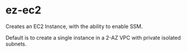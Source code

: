 # ez-ec2

Creates an EC2 Instance, with the ability to enable SSM.

Default is to create a single instance in a 2-AZ VPC with private isolated subnets.
